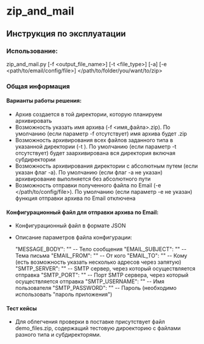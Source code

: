 # zip_and_mail
## Инструкция по эксплуатации

### Использование:

zip_and_mail.py [-f <output_file_name>] [-t <file_type>] [-a] [-e <path/to/email/config/file>]  </path/to/folder/you/want/to/zip>

### Общая информация

#### Варианты работы решения:


- Архив создается в той директории, которую планируем архивировать  
- Возможность указать имя архива (-f <имя_файла>.zip). По умолчанию (если параметр -f отсутствует) имя архива будет <YYYYMMDD-HHmmss>.zip  
- Возможность архивирования всех файлов заданного типа в указанной директории (-t <extention>). По умолчанию (если параметр -t отсутствует) будет заархивирована вся директория включая субдиректории   
- Возможность архивирования директории с абсолютным путем (если указан флаг -a). По умолчанию (если флаг -a не указан) архивирование выполняется без абсолютного пути   
- Возможность отправки полученного файла по Email (-e </path/to/config/file>). По умолчанию (если параметр -e не указан) функция отправки архива по Email отключена    

#### Конфигурационный файл для отправки архива по Email:

- Конфигурационный файл в формате JSON  
- Описание параметров файла конфигурации:
  
  "MESSAGE_BODY": "" -- Тело сообщения
  "EMAIL_SUBJECT": "" -- Тема письма
  "EMAIL_FROM": "" -- От кого
  "EMAIL_TO": "" -- Кому (есть возможность указать несколько адресов через запятую)
  "SMTP_SERVER": "" -- SMTP сервер, через который осуществляется отправка
  "SMTP_PORT": "" -- Порт SMTP сервера, через который осуществляется отправка
  "SMTP_USERNAME": "" -- Имя пользователя
  "SMTP_PASSWORD": "" -- Пароль (необходимо использовать "пароль приложения")  
  
  


#### Тест кейсы
- Для облегчения проверки в поставке присутствует файл demo_files.zip, содержащий тестовую дироекторию с файлами разного типа и субдиректорями.



